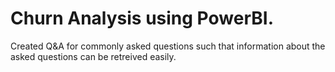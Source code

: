# Churn Analysis using PowerBI.

Created Q&A for commonly asked questions such that information about the asked questions can be retreived easily.
